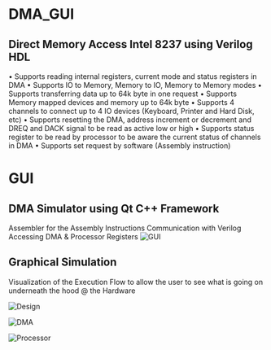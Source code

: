 # DMA_GUI
## Direct Memory Access Intel 8237 using Verilog HDL
•	Supports reading internal registers, current mode and status registers in DMA 
•	Supports IO to Memory, Memory to IO, Memory to Memory modes
•	Supports transferring data up to 64k byte in one request 
•	Supports Memory mapped devices and memory up to 64k byte 
•	Supports 4 channels to connect up to 4 IO devices (Keyboard, Printer and Hard Disk, etc)
•	Supports resetting the DMA, address increment or decrement and DREQ and DACK signal to be read as active low or high
•	Supports status register to be read by processor to be aware the current status of channels in DMA 
•	Supports set request by software (Assembly instruction)

# GUI 
## DMA Simulator using Qt C++ Framework
Assembler for the Assembly Instructions
Communication with Verilog 
Accessing DMA & Processor Registers
![GUI](https://ibb.co/ZxXRSNV)

## Graphical Simulation
Visualization of the Execution Flow to allow the user to see what is going on underneath the hood @ the Hardware 

![Design](https://ibb.co/LQ92tvc)

![DMA](https://ibb.co/1sZH3YF)

![Processor](https://ibb.co/W2rrhfH)
